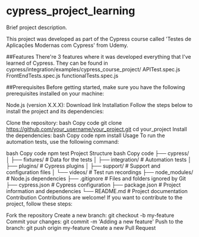 # cypress_project_learning

Brief project description.

This project was developed as part of the Cypress course called 'Testes de Aplicações Modernas com Cypress' from Udemy.

##Features
There're 3 features where it was developed everything that I've learned of Cypress. They can be found in cypress/integration/examples/cypress_course_project/ 
 APITest.spec.js
 FrontEndTests.spec.js
 functionalTests.spec.js
 
##Prerequisites
Before getting started, make sure you have the following prerequisites installed on your machine:

Node.js (version X.X.X): Download link
Installation
Follow the steps below to install the project and its dependencies:

Clone the repository:
bash
Copy code
git clone https://github.com/your_username/your_project.git
cd your_project
Install the dependencies:
bash
Copy code
npm install
Usage
To run the automation tests, use the following command:

bash
Copy code
npm test
Project Structure
bash
Copy code
├── cypress/
│   ├── fixtures/         # Data for the tests
│   ├── integration/      # Automation tests
│   ├── plugins/          # Cypress plugins
│   ├── support/          # Support and configuration files
│   └── videos/           # Test run recordings
├── node_modules/         # Node.js dependencies
├── .gitignore            # Files and folders ignored by Git
├── cypress.json          # Cypress configuration
├── package.json          # Project information and dependencies
└── README.md             # Project documentation
Contribution
Contributions are welcome! If you want to contribute to the project, follow these steps:

Fork the repository
Create a new branch: git checkout -b my-feature
Commit your changes: git commit -m 'Adding a new feature'
Push to the branch: git push origin my-feature
Create a new Pull Request
